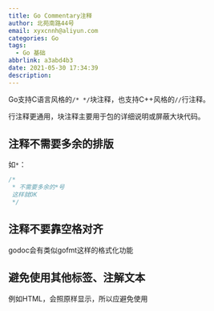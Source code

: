 ```yaml
---
title: Go Commentary注释
author: 北苑南路44号
email: xyxcnnh@aliyun.com
categories: Go
tags:
  - Go 基础
abbrlink: a3abd4b3
date: 2021-05-30 17:34:39
description:
---
```


Go支持C语言风格的`/* */`块注释，也支持C++风格的`//`行注释。

行注释更通用，块注释主要用于包的详细说明或屏蔽大块代码。

<!-- more -->

## 注释不需要多余的排版

如`*`：

```go
/*
 * 不需要多余的*号
 这样就OK
 */
```

## 注释不要靠空格对齐

godoc会有类似gofmt这样的格式化功能

## 避免使用其他标签、注解文本

例如HTML，会照原样显示，所以应避免使用

